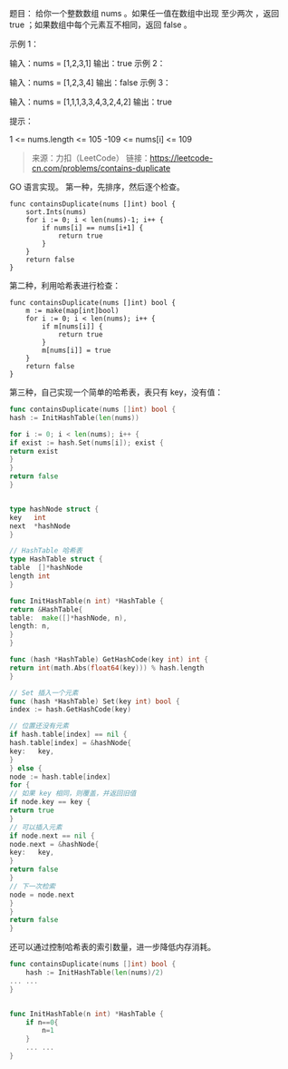 题目：
给你一个整数数组 nums 。如果任一值在数组中出现 至少两次 ，返回 true ；如果数组中每个元素互不相同，返回 false 。

示例 1：

输入：nums = [1,2,3,1]
输出：true
示例 2：

输入：nums = [1,2,3,4]
输出：false
示例 3：

输入：nums = [1,1,1,3,3,4,3,2,4,2]
输出：true


提示：

1 <= nums.length <= 105
-109 <= nums[i] <= 109

> 来源：力扣（LeetCode）
> 链接：https://leetcode-cn.com/problems/contains-duplicate

GO 语言实现。
第一种，先排序，然后逐个检查。

```golang
func containsDuplicate(nums []int) bool {
	sort.Ints(nums)
	for i := 0; i < len(nums)-1; i++ {
		if nums[i] == nums[i+1] {
			return true
		}
	}
	return false
}
```

第二种，利用哈希表进行检查：

```golang
func containsDuplicate(nums []int) bool {
	m := make(map[int]bool)
	for i := 0; i < len(nums); i++ {
		if m[nums[i]] {
			return true
		}
		m[nums[i]] = true
	}
	return false
}
```

第三种，自己实现一个简单的哈希表，表只有 key，没有值：
```go
func containsDuplicate(nums []int) bool {
hash := InitHashTable(len(nums))

for i := 0; i < len(nums); i++ {
if exist := hash.Set(nums[i]); exist {
return exist
}
}
return false
}


type hashNode struct {
key   int
next  *hashNode
}

// HashTable 哈希表
type HashTable struct {
table  []*hashNode
length int
}

func InitHashTable(n int) *HashTable {
return &HashTable{
table:  make([]*hashNode, n),
length: n,
}
}

func (hash *HashTable) GetHashCode(key int) int {
return int(math.Abs(float64(key))) % hash.length
}

// Set 插入一个元素
func (hash *HashTable) Set(key int) bool {
index := hash.GetHashCode(key)

// 位置还没有元素
if hash.table[index] == nil {
hash.table[index] = &hashNode{
key:   key,
}
} else {
node := hash.table[index]
for {
// 如果 key 相同，则覆盖，并返回旧值
if node.key == key {
return true
}
// 可以插入元素
if node.next == nil {
node.next = &hashNode{
key:   key,
}
return false
}
// 下一次检索
node = node.next
}
}
return false
}
```

还可以通过控制哈希表的索引数量，进一步降低内存消耗。
```go
func containsDuplicate(nums []int) bool {
	hash := InitHashTable(len(nums)/2)
... ...
}


func InitHashTable(n int) *HashTable {
    if n==0{
        n=1
    }
	... ...
}
```

